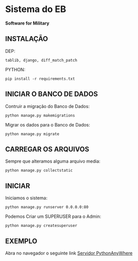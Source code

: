 # Sistema do EB
**Software for Military**

INSTALAÇÃO
----------
DEP:

    tablib, django, diff_match_patch

PYTHON:

    pip install -r requirements.txt

INICIAR O BANCO DE DADOS
------------------------
Contruir a migração do Banco de Dados:

    python manage.py makemigrations

Migrar os dados para o Banco de Dados:

    python manage.py migrate

CARREGAR OS ARQUIVOS
--------------------
Sempre que alteramos alguma arquivo media:

    python manage.py collectstatic

INICIAR
-------
Iniciamos o sistema:

    python manage.py runserver 0.0.0.0:80

Podemos Criar um SUPERUSER para o Admin:

    python manage.py createsuperuser

EXEMPLO
-------
Abra no navegador o seguinte link [Servidor PythonAnyWhere](http://teofanesp12.pythonanywhere.com)